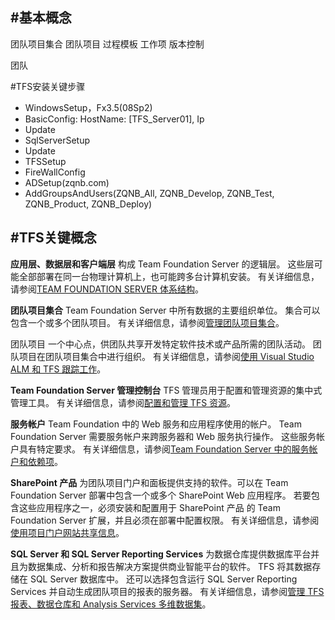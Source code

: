 #基本概念
----------
团队项目集合
团队项目
过程模板
工作项
版本控制

团队

#TFS安装关键步骤

- WindowsSetup，Fx3.5(08Sp2)
- BasicConfig: HostName: [TFS_Server01], Ip
- Update
- SqlServerSetup
- Update
- TFSSetup
- FireWallConfig
- ADSetup(zqnb.com)
- AddGroupsAndUsers(ZQNB_All, ZQNB_Develop, ZQNB_Test, ZQNB_Product, ZQNB_Deploy)

#TFS关键概念
----------
**应用层、数据层和客户端层**
构成 Team Foundation Server 的逻辑层。 这些层可能全部部署在同一台物理计算机上，也可能跨多台计算机安装。 有关详细信息，请参阅[TEAM FOUNDATION SERVER 体系结构](https://msdn.microsoft.com/zh-cn/library/ms252473(v=vs.120).aspx)。

**团队项目集合**
Team Foundation Server 中所有数据的主要组织单位。 集合可以包含一个或多个团队项目。 有关详细信息，请参阅[管理团队项目集合](https://msdn.microsoft.com/zh-cn/library/dd236915(v=vs.120).aspx)。

团队项目
一个中心点，供团队共享开发特定软件技术或产品所需的团队活动。 团队项目在团队项目集合中进行组织。 有关详细信息，请参阅[使用 Visual Studio ALM 和 TFS 跟踪工作](https://msdn.microsoft.com/zh-cn/library/dd286619(v=vs.120).aspx)。

**Team Foundation Server 管理控制台**
TFS 管理员用于配置和管理资源的集中式管理工具。 有关详细信息，请参阅[配置和管理 TFS 资源](https://msdn.microsoft.com/zh-cn/library/dd273719(v=vs.120).aspx)。

**服务帐户**
Team Foundation 中的 Web 服务和应用程序使用的帐户。 Team Foundation Server 需要服务帐户来跨服务器和 Web 服务执行操作。 这些服务帐户具有特定要求。 有关详细信息，请参阅[Team Foundation Server 中的服务帐户和依赖项](https://msdn.microsoft.com/zh-cn/library/ms253149(v=vs.120).aspx)。

**SharePoint 产品**
为团队项目门户和面板提供支持的软件。可以在 Team Foundation Server 部署中包含一个或多个 SharePoint Web 应用程序。 若要包含这些应用程序之一，必须安装和配置用于 SharePoint 产品 的 Team Foundation Server 扩展，并且必须在部署中配置权限。 有关详细信息，请参阅[使用项目门户网站共享信息](https://msdn.microsoft.com/zh-cn/library/ms242883(v=vs.120).aspx)。

**SQL Server 和 SQL Server Reporting Services**
为数据仓库提供数据库平台并且为数据集成、分析和报告解决方案提供商业智能平台的软件。 TFS 将其数据存储在 SQL Server 数据库中。 还可以选择包含运行 SQL Server Reporting Services 并自动生成团队项目的报表的服务器。 有关详细信息，请参阅[管理 TFS 报表、数据仓库和 Analysis Services 多维数据集](https://msdn.microsoft.com/zh-cn/library/ms244706(v=vs.120).aspx)。

